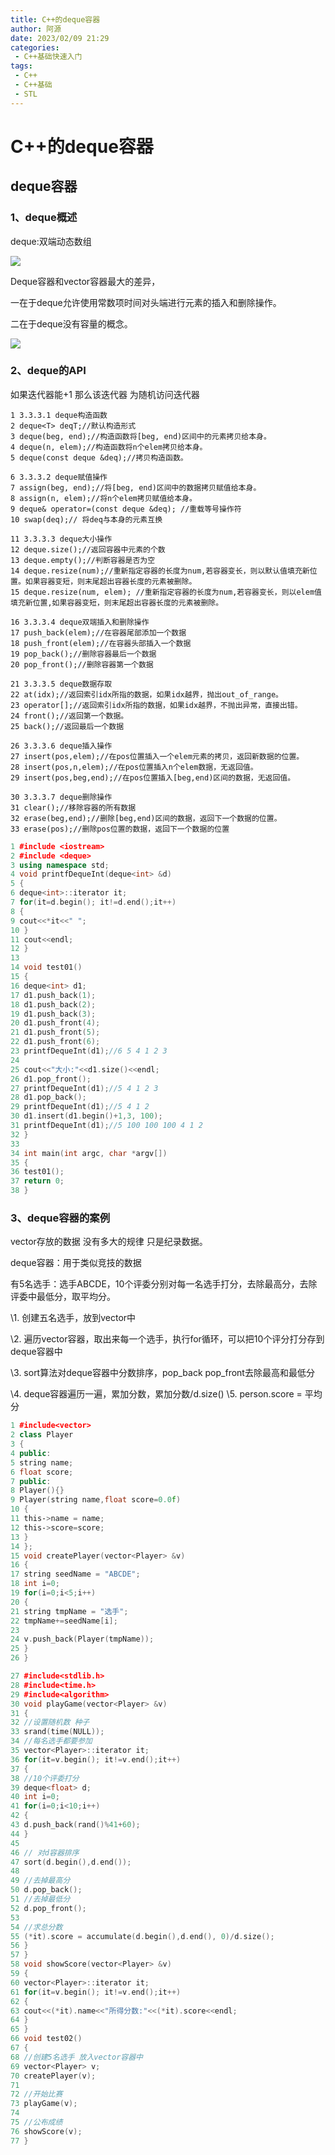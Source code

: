 ```yaml
---
title: C++的deque容器
author: 阿源
date: 2023/02/09 21:29
categories:
 - C++基础快速入门
tags:
 - C++
 - C++基础
 - STL
---
```

# C++的deque容器
## deque容器

### 1、deque概述

deque:双端动态数组

![](https://cdn.jsdelivr.net/gh/clint-sfy/blogcdn@master/img/c_plus/STL4.png)

Deque容器和vector容器最大的差异，

一在于deque允许使用常数项时间对头端进行元素的插入和删除操作。

二在于deque没有容量的概念。

![](https://cdn.jsdelivr.net/gh/clint-sfy/blogcdn@master/img/c_plus/STL5.png)

### 2、deque的API

如果迭代器能+1 那么该迭代器 为随机访问迭代器

```
1 3.3.3.1 deque构造函数
2 deque<T> deqT;//默认构造形式
3 deque(beg, end);//构造函数将[beg, end)区间中的元素拷贝给本身。
4 deque(n, elem);//构造函数将n个elem拷贝给本身。
5 deque(const deque &deq);//拷贝构造函数。

6 3.3.3.2 deque赋值操作
7 assign(beg, end);//将[beg, end)区间中的数据拷贝赋值给本身。
8 assign(n, elem);//将n个elem拷贝赋值给本身。
9 deque& operator=(const deque &deq); //重载等号操作符
10 swap(deq);// 将deq与本身的元素互换

11 3.3.3.3 deque大小操作
12 deque.size();//返回容器中元素的个数
13 deque.empty();//判断容器是否为空
14 deque.resize(num);//重新指定容器的长度为num,若容器变长，则以默认值填充新位置。如果容器变短，则末尾超出容器长度的元素被删除。
15 deque.resize(num, elem); //重新指定容器的长度为num,若容器变长，则以elem值填充新位置,如果容器变短，则末尾超出容器长度的元素被删除。

16 3.3.3.4 deque双端插入和删除操作
17 push_back(elem);//在容器尾部添加一个数据
18 push_front(elem);//在容器头部插入一个数据
19 pop_back();//删除容器最后一个数据
20 pop_front();//删除容器第一个数据

21 3.3.3.5 deque数据存取
22 at(idx);//返回索引idx所指的数据，如果idx越界，抛出out_of_range。
23 operator[];//返回索引idx所指的数据，如果idx越界，不抛出异常，直接出错。
24 front();//返回第一个数据。
25 back();//返回最后一个数据

26 3.3.3.6 deque插入操作
27 insert(pos,elem);//在pos位置插入一个elem元素的拷贝，返回新数据的位置。
28 insert(pos,n,elem);//在pos位置插入n个elem数据，无返回值。
29 insert(pos,beg,end);//在pos位置插入[beg,end)区间的数据，无返回值。

30 3.3.3.7 deque删除操作
31 clear();//移除容器的所有数据
32 erase(beg,end);//删除[beg,end)区间的数据，返回下一个数据的位置。
33 erase(pos);//删除pos位置的数据，返回下一个数据的位置
```

```cpp
1 #include <iostream>
2 #include <deque>
3 using namespace std;
4 void printfDequeInt(deque<int> &d)
5 {
6 deque<int>::iterator it;
7 for(it=d.begin(); it!=d.end();it++)
8 {
9 cout<<*it<<" ";
10 }
11 cout<<endl;
12 }
13
14 void test01()
15 {
16 deque<int> d1;
17 d1.push_back(1);
18 d1.push_back(2);
19 d1.push_back(3);
20 d1.push_front(4);
21 d1.push_front(5);
22 d1.push_front(6);
23 printfDequeInt(d1);//6 5 4 1 2 3
24
25 cout<<"大小:"<<d1.size()<<endl;
26 d1.pop_front();
27 printfDequeInt(d1);//5 4 1 2 3
28 d1.pop_back();
29 printfDequeInt(d1);//5 4 1 2
30 d1.insert(d1.begin()+1,3, 100);
31 printfDequeInt(d1);//5 100 100 100 4 1 2
32 }
33
34 int main(int argc, char *argv[])
35 {
36 test01();
37 return 0;
38 }
```

### 3、deque容器的案例

vector存放的数据 没有多大的规律 只是纪录数据。

deque容器：用于类似竞技的数据

有5名选手：选手ABCDE，10个评委分别对每一名选手打分，去除最高分，去除评委中最低分，取平均分。

\1. 创建五名选手，放到vector中

\2. 遍历vector容器，取出来每一个选手，执行for循环，可以把10个评分打分存到deque容器中

\3. sort算法对deque容器中分数排序，pop_back pop_front去除最高和最低分

\4. deque容器遍历一遍，累加分数，累加分数/d.size()
\5. person.score = 平均分


```cpp
1 #include<vector>
2 class Player
3 {
4 public:
5 string name;
6 float score;
7 public:
8 Player(){}
9 Player(string name,float score=0.0f)
10 {
11 this‐>name = name;
12 this‐>score=score;
13 }
14 };
15 void createPlayer(vector<Player> &v)
16 {
17 string seedName = "ABCDE";
18 int i=0;
19 for(i=0;i<5;i++)
20 {
21 string tmpName = "选手";
22 tmpName+=seedName[i];
23
24 v.push_back(Player(tmpName));
25 }
26 }

27 #include<stdlib.h>
28 #include<time.h>
29 #include<algorithm>
30 void playGame(vector<Player> &v)
31 {
32 //设置随机数 种子
33 srand(time(NULL));
34 //每名选手都要参加
35 vector<Player>::iterator it;
36 for(it=v.begin(); it!=v.end();it++)
37 {
38 //10个评委打分
39 deque<float> d;
40 int i=0;
41 for(i=0;i<10;i++)
42 {
43 d.push_back(rand()%41+60);
44 }
45
46 // 对d容器排序
47 sort(d.begin(),d.end());
48
49 //去掉最高分
50 d.pop_back();
51 //去掉最低分
52 d.pop_front();
53
54 //求总分数
55 (*it).score = accumulate(d.begin(),d.end(), 0)/d.size();
56 }
57 }
58 void showScore(vector<Player> &v)
59 {
60 vector<Player>::iterator it;
61 for(it=v.begin(); it!=v.end();it++)
62 {
63 cout<<(*it).name<<"所得分数:"<<(*it).score<<endl;
64 }
65 }
66 void test02()
67 {
68 //创建5名选手 放入vector容器中
69 vector<Player> v;
70 createPlayer(v);
71
72 //开始比赛
73 playGame(v);
74
75 //公布成绩
76 showScore(v);
77 }
```